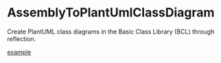 # AssemblyToPlantUmlClassDiagram

Create PlantUML class diagrams in the Basic Class Library (BCL) through reflection.

[example](https://gist.githubusercontent.com/udaken/bfc746d7b5d4bbcc9fbf3c2756a904d3/raw/classdiagram_netcoreapp31.svg)